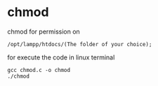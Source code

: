 # chmod
chmod for permission on 

```
/opt/lampp/htdocs/(The folder of your choice);
```

for execute the code in linux terminal 

```
gcc chmod.c -o chmod
./chmod

```
